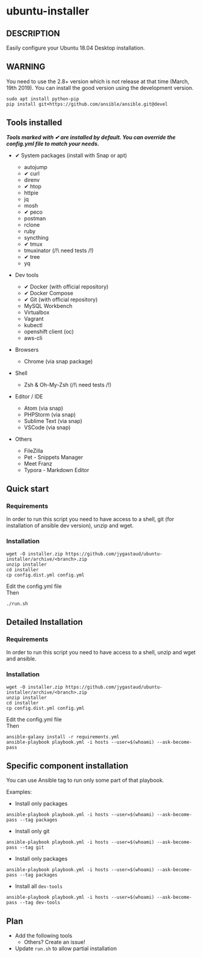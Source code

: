 # ubuntu-installer

## DESCRIPTION

Easily configure your Ubuntu 18.04 Desktop installation.

## WARNING

You need to use the 2.8+ version which is not release at that time (March, 19th 2019).
You can install the good version using the development version.

```
sudo apt install python-pip
pip install git+https://github.com/ansible/ansible.git@devel
```

## Tools installed

***Tools marked with ✔ are installed by default. You can override the config.yml file to match your needs.***

* ✔ System packages (install with Snap or apt)
    * autojump
    * ✔ curl
    * direnv
    * ✔ htop
    * httpie
    * jq
    * mosh
    * ✔ peco
    * postman
    * rclone
    * ruby
    * syncthing
    * ✔ tmux
    * tmuxinator (/!\ need tests /!\)
    * ✔ tree
    * yq

* Dev tools
  * ✔ Docker (with official repository)
  * ✔ Docker Compose
  * ✔ Git (with official repository)
  * MySQL Workbench
  * Virtualbox
  * Vagrant
  * kubectl
  * openshift client (oc)
  * aws-cli

* Browsers
  * Chrome (via snap package)

* Shell
  * Zsh & Oh-My-Zsh (/!\ need tests /!\)

* Editor / IDE
  * Atom (via snap)
  * PHPStorm (via snap)
  * Sublime Text (via snap)
  * VSCode (via snap)

* Others
  * FileZilla
  * Pet - Snippets Manager
  * Meet Franz
  * Typora - Markdown Editor

## Quick start

### Requirements

In order to run this script you need to have access to a shell, git (for installation of ansible dev version), unzip and wget.

### Installation

```
wget -O installer.zip https://github.com/jygastaud/ubuntu-installer/archive/<branch>.zip
unzip installer
cd installer
cp config.dist.yml config.yml
```

Edit the config.yml file  
Then

```
./run.sh
```

## Detailed Installation

### Requirements

In order to run this script you need to have access to a shell, unzip and wget and ansible.

### Installation

```
wget -O installer.zip https://github.com/jygastaud/ubuntu-installer/archive/<branch>.zip
unzip installer
cd installer
cp config.dist.yml config.yml
```
Edit the config.yml file  
Then

```
ansible-galaxy install -r requirements.yml
ansible-playbook playbook.yml -i hosts --user=$(whoami) --ask-become-pass
```

## Specific component installation

You can use Ansible tag to run only some part of that playbook.

Examples:

* Install only packages

```
ansible-playbook playbook.yml -i hosts --user=$(whoami) --ask-become-pass --tag packages
```

* Install only git

```
ansible-playbook playbook.yml -i hosts --user=$(whoami) --ask-become-pass --tag git
```

* Install only packages

```
ansible-playbook playbook.yml -i hosts --user=$(whoami) --ask-become-pass --tag packages
```

* Install all `dev-tools`

```
ansible-playbook playbook.yml -i hosts --user=$(whoami) --ask-become-pass --tag dev-tools
```

## Plan

* Add the following tools
  * Others? Create an issue!
* Update `run.sh` to allow partial installation
